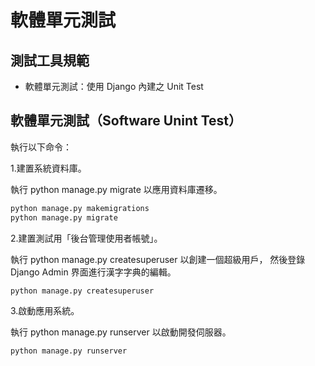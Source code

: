 # 軟體單元測試

## 測試工具規範

- 軟體單元測試：使用 Django 內建之 Unit Test

## 軟體單元測試（Software Unint Test）

執行以下命令：

1.建置系統資料庫。

執行 python manage.py migrate 以應用資料庫遷移。

```sh
python manage.py makemigrations
python manage.py migrate
```

2.建置測試用「後台管理使用者帳號」。

執行 python manage.py createsuperuser 以創建一個超級用戶，
然後登錄 Django Admin 界面進行漢字字典的編輯。

```sh
python manage.py createsuperuser
```

3.啟動應用系統。

執行 python manage.py runserver 以啟動開發伺服器。

```sh
python manage.py runserver
```
